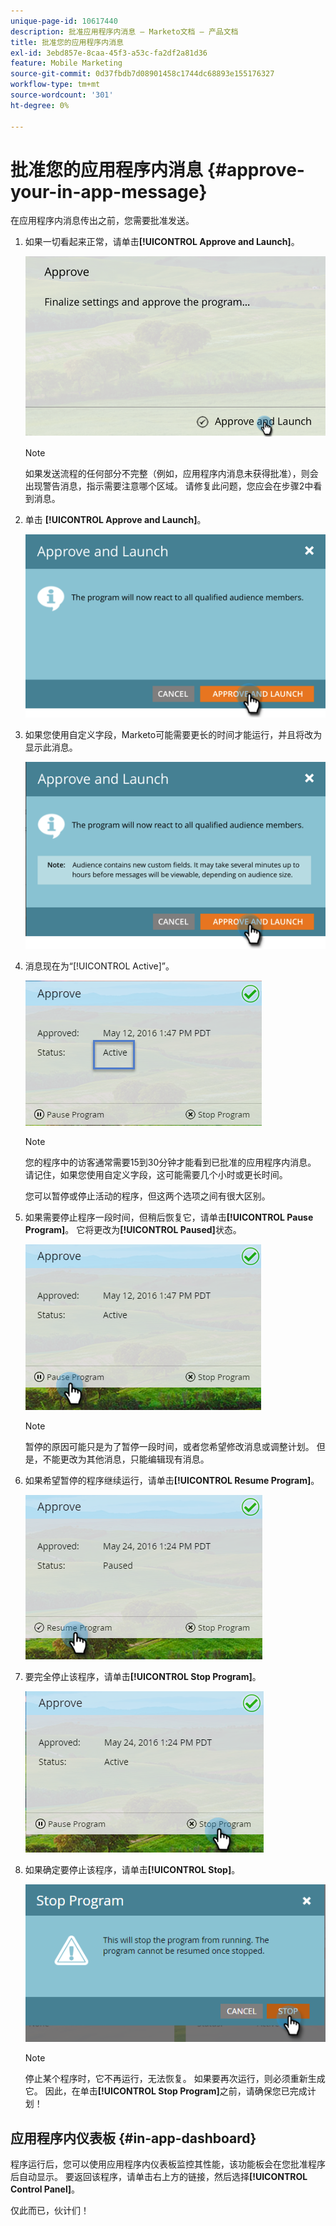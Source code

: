 ```yaml
---
unique-page-id: 10617440
description: 批准应用程序内消息 — Marketo文档 — 产品文档
title: 批准您的应用程序内消息
exl-id: 3ebd857e-8caa-45f3-a53c-fa2df2a81d36
feature: Mobile Marketing
source-git-commit: 0d37fbdb7d08901458c1744dc68893e155176327
workflow-type: tm+mt
source-wordcount: '301'
ht-degree: 0%

---
```


# 批准您的应用程序内消息 {#approve-your-in-app-message}

在应用程序内消息传出之前，您需要批准发送。

1. 如果一切看起来正常，请单击&#x200B;**[!UICONTROL Approve and Launch]**。

   ![](assets/pasted-image-at-2016-05-31-02-08-pm-281-29.png)

   >[!NOTE]
   >
   >如果发送流程的任何部分不完整（例如，应用程序内消息未获得批准），则会出现警告消息，指示需要注意哪个区域。 请修复此问题，您应会在步骤2中看到消息。

1. 单击 **[!UICONTROL Approve and Launch]**。

   ![](assets/pasted-image-at-2016-05-31-02-08-pm.png)

1. 如果您使用自定义字段，Marketo可能需要更长的时间才能运行，并且将改为显示此消息。

   ![](assets/pasted-image-at-2016-05-31-02-09-pm.png)

1. 消息现在为“[!UICONTROL Active]”。

   ![](assets/image2016-5-12-13-3a49-3a5.png)

   >[!NOTE]
   >
   >您的程序中的访客通常需要15到30分钟才能看到已批准的应用程序内消息。 请记住，如果您使用自定义字段，这可能需要几个小时或更长时间。

   您可以暂停或停止活动的程序，但这两个选项之间有很大区别。

1. 如果需要停止程序一段时间，但稍后恢复它，请单击&#x200B;**[!UICONTROL Pause Program]**。 它将更改为&#x200B;**[!UICONTROL Paused]**&#x200B;状态。

   ![](assets/image2016-5-12-13-3a50-3a26.png)

   >[!NOTE]
   >
   >暂停的原因可能只是为了暂停一段时间，或者您希望修改消息或调整计划。 但是，不能更改为其他消息，只能编辑现有消息。

1. 如果希望暂停的程序继续运行，请单击&#x200B;**[!UICONTROL Resume Program]**。

   ![](assets/image2016-5-24-13-3a26-3a43.png)

1. 要完全停止该程序，请单击&#x200B;**[!UICONTROL Stop Program]**。

   ![](assets/image2016-5-24-13-3a29-3a35.png)

1. 如果确定要停止该程序，请单击&#x200B;**[!UICONTROL Stop]**。

   ![](assets/image2016-5-24-13-3a31-3a22.png)

   >[!NOTE]
   >
   >停止某个程序时，它不再运行，无法恢复。 如果要再次运行，则必须重新生成它。 因此，在单击&#x200B;**[!UICONTROL Stop Program]**&#x200B;之前，请确保您已完成计划！

## 应用程序内仪表板 {#in-app-dashboard}

程序运行后，您可以使用应用程序内仪表板监控其性能，该功能板会在您批准程序后自动显示。 要返回该程序，请单击右上方的链接，然后选择&#x200B;**[!UICONTROL Control Panel]**。

仅此而已，伙计们！
